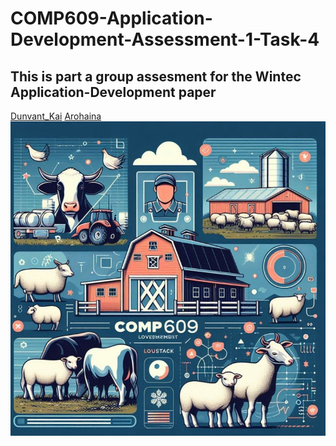 # COMP609-Application-Development-Assessment-1-Task-4
## This is part a group assesment for the Wintec Application-Development paper
<a href="https://github.com/Dunvantkai">Dunvant_Kai</a> <a href="https://github.com/Arohaina">Arohaina</a>
![alt text](https://raw.githubusercontent.com/Dunvantkai/COMP609-Application-Development-Assessment-1-Task-4/refs/heads/main/Photos/sheep.png)

